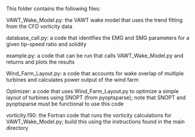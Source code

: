This folder contains the following files:

VAWT_Wake_Model.py: the VAWT wake model that uses the trend fitting from the CFD vorticity data

database_call.py: a code that identifies the EMG and SMG parameters for a given tip-speed ratio and solidity

example.py: a code that can be run that calls VAWT_Wake_Model.py and returns and plots the results

Wind_Farm_Layout.py: a code that accounts for wake overlap of multiple turbines and calculates power output of the wind farm

Optimizer: a code that uses Wind_Farm_Layout.py to optimize a simple layout of turbines using SNOPT (from pyoptsparse); note that SNOPT and pyoptsparse must be functional to use this code

vorticity.f90: the Fortran code that runs the vorticity calculations for VAWT_Wake_Model.py; build this using the instructions found in the main directory
